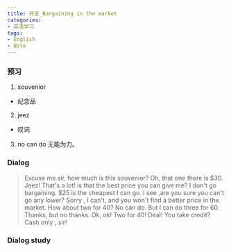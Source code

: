 ```yaml
---
title: 开言_Bargaining in the market
categories:
- 英语学习
tags: 
- English
- Note
---
```



### 预习
1. souvenior
+ 纪念品
2. jeez
+ 叹词
3. no can do
无能为力。


### Dialog

> Excuse me sir, how much is this souvenior?
> Oh, that one there is $30.
> Jeez! That's a lot! is that the best price you can give me?
> I don't go bargaining. $25 is the cheapest I can go.
> I see ,are you sure you can't go any lower?
> Sorry , I can't, and you won't find a better price in the market.
> How about two for 40?
> No can do. But I can do three for 60.
> Thanks, but no thanks.
> Ok, ok! Two for 40!
> Deal! You take credit?
> Cash only , sir!


### Dialog study